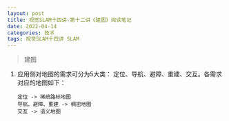 ```yaml
---
layout: post
title: 视觉SLAM十四讲-第十二讲《建图》阅读笔记
date: 2022-04-14
categories: 技术 
tags: 视觉SLAM十四讲 SLAM
---
```

> 建图

1. 应用侧对地图的需求可分为5大类： 定位、导航、避障、重建、交互。各需求对应的地图如下：

    ```
    定位 -> 稀疏路标地图
    导航、避障、重建 -> 稠密地图
    交互 -> 语义地图 
    ```